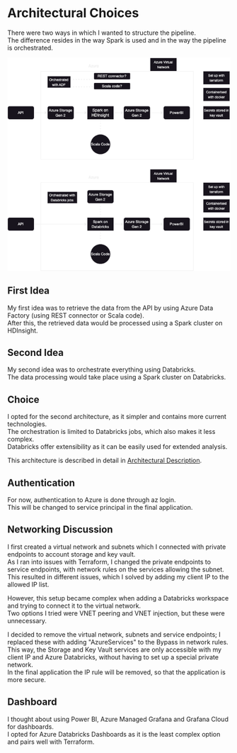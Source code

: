 # Architectural Choices

There were two ways in which I wanted to structure the pipeline.  
The difference resides in the way Spark is used and in the way the pipeline is orchestrated.

![Possible architectures](architecture-ideas.png)

## First Idea

My first idea was to retrieve the data from the API by using Azure Data Factory (using REST connector or Scala code).  
After this, the retrieved data would be processed using a Spark cluster on HDInsight.

## Second Idea

My second idea was to orchestrate everything using Databricks.  
The data processing would take place using a Spark cluster on Databricks.

## Choice

I opted for the second architecture, as it simpler and contains more current technologies.  
The orchestration is limited to Databricks jobs, which also makes it less complex.  
Databricks offer extensibility as it can be easily used for extended analysis.

This architecture is described in detail in [Architectural Description](architecture-description.md).

## Authentication

For now, authentication to Azure is done through az login.  
This will be changed to service principal in the final application.

## Networking Discussion

I first created a virtual network and subnets which I connected with private endpoints to account storage and key vault.  
As I ran into issues with Terraform, I changed the private endpoints to service endpoints, with network rules on the services allowing the subnet.  
This resulted in different issues, which I solved by adding my client IP to the allowed IP list.  
  
However, this setup became complex when adding a Databricks workspace and trying to connect it to the virtual network.  
Two options I tried were VNET peering and VNET injection, but these were unnecessary.  
  
I decided to remove the virtual network, subnets and service endpoints; I replaced these with adding "AzureServices" to the Bypass in network rules.  
This way, the Storage and Key Vault services are only accessible with my client IP and Azure Databricks, without having to set up a special private network.  
In the final application the IP rule will be removed, so that the application is more secure.  

## Dashboard

I thought about using Power BI, Azure Managed Grafana and Grafana Cloud for dashboards.  
I opted for Azure Databricks Dashboards as it is the least complex option and pairs well with Terraform.
